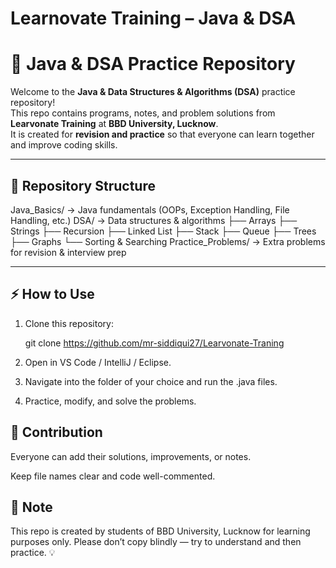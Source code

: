 # Learnovate Training – Java & DSA

# 🚀 Java & DSA Practice Repository  

Welcome to the **Java & Data Structures & Algorithms (DSA)** practice repository!  
This repo contains programs, notes, and problem solutions from **Learvonate Training** at **BBD University, Lucknow**.  
It is created for **revision and practice** so that everyone can learn together and improve coding skills.  

---

## 📂 Repository Structure
Java_Basics/ → Java fundamentals (OOPs, Exception Handling, File Handling, etc.)
DSA/ → Data structures & algorithms
├── Arrays
├── Strings
├── Recursion
├── Linked List
├── Stack
├── Queue
├── Trees
├── Graphs
└── Sorting & Searching
Practice_Problems/ → Extra problems for revision & interview prep


---

## ⚡ How to Use
1. Clone this repository:  
   
   git clone https://github.com/mr-siddiqui27/Learvonate-Traning
   
2. Open in VS Code / IntelliJ / Eclipse.

3. Navigate into the folder of your choice and run the .java files.

4. Practice, modify, and solve the problems.

## 🤝 Contribution

Everyone can add their solutions, improvements, or notes.

Keep file names clear and code well-commented.

## 📝 Note

This repo is created by students of BBD University, Lucknow for learning purposes only.
Please don’t copy blindly — try to understand and then practice. 💡

